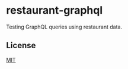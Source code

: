 # restaurant-graphql

Testing GraphQL queries using restaurant data.

## License

[MIT](https://choosealicense.com/licenses/mit/)
